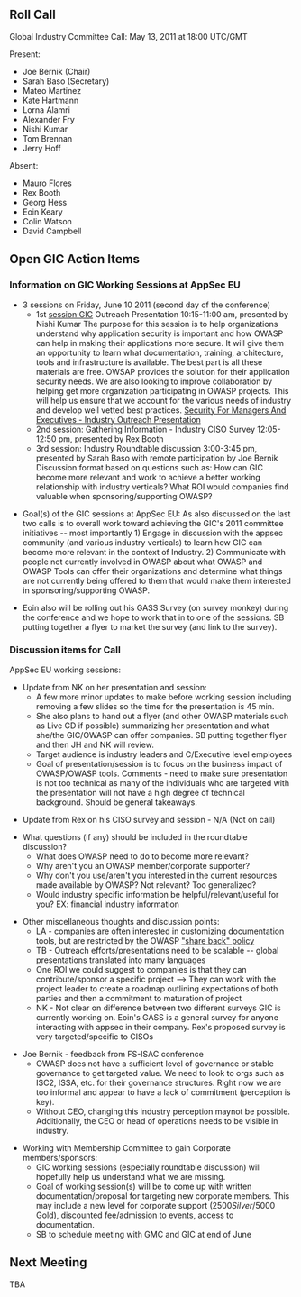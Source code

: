## Roll Call

Global Industry Committee Call: May 13, 2011 at 18:00 UTC/GMT

Present:

  - Joe Bernik (Chair)
  - Sarah Baso (Secretary)
  - Mateo Martinez
  - Kate Hartmann
  - Lorna Alamri
  - Alexander Fry
  - Nishi Kumar
  - Tom Brennan
  - Jerry Hoff

Absent:

  - Mauro Flores
  - Rex Booth
  - Georg Hess
  - Eoin Keary
  - Colin Watson
  - David Campbell

## Open GIC Action Items

### Information on GIC Working Sessions at AppSec EU

  - 3 sessions on Friday, June 10 2011 (second day of the conference)
      - 1st <session:GIC> Outreach Presentation 10:15-11:00 am,
        presented by Nishi Kumar
        The purpose for this session is to help organizations understand
        why application security is important and how OWASP can help in
        making their applications more secure. It will give them an
        opportunity to learn what documentation, training, architecture,
        tools and infrastructure is available. The best part is all
        these materials are free. OWSAP provides the solution for their
        application security needs. We are also looking to improve
        collaboration by helping get more organization participating in
        OWASP projects. This will help us ensure that we account for the
        various needs of industry and develop well vetted best
        practices.
        [Security For Managers And Executives - Industry Outreach
        Presentation](http://code.google.com/p/owasp-cbt-project/downloads/list) 
      - 2nd session: Gathering Information - Industry CISO Survey
        12:05-12:50 pm, presented by Rex Booth
      - 3rd session: Industry Roundtable discussion 3:00-3:45 pm,
        presented by Sarah Baso with remote participation by Joe
        Bernik
        Discussion format based on questions such as: How can GIC become
        more relevant and work to achieve a better working relationship
        with industry verticals? What ROI would companies find valuable
        when sponsoring/supporting OWASP?

<!-- end list -->

  - Goal(s) of the GIC sessions at AppSec EU: As also discussed on the
    last two calls is to overall work toward achieving the GIC's 2011
    committee initiatives -- most importantly 1) Engage in discussion
    with the appsec community (and various industry verticals) to learn
    how GIC can become more relevant in the context of Industry. 2)
    Communicate with people not currently involved in OWASP about what
    OWASP and OWASP Tools can offer their organizations and determine
    what things are not currently being offered to them that would make
    them interested in sponsoring/supporting OWASP.

<!-- end list -->

  - Eoin also will be rolling out his GASS Survey (on survey monkey)
    during the conference and we hope to work that in to one of the
    sessions. SB putting together a flyer to market the survey (and link
    to the survey).

### Discussion items for Call

AppSec EU working sessions:

  - Update from NK on her presentation and session:
      - A few more minor updates to make before working session
        including removing a few slides so the time for the presentation
        is 45 min.
      - She also plans to hand out a flyer (and other OWASP materials
        such as Live CD if possible) summarizing her presentation and
        what she/the GIC/OWASP can offer companies. SB putting together
        flyer and then JH and NK will review.
      - Target audience is industry leaders and C/Executive level
        employees
      - Goal of presentation/session is to focus on the business impact
        of OWASP/OWASP tools. Comments - need to make sure presentation
        is not too technical as many of the individuals who are targeted
        with the presentation will not have a high degree of technical
        background. Should be general takeaways.

<!-- end list -->

  - Update from Rex on his CISO survey and session - N/A (Not on call)

<!-- end list -->

  - What questions (if any) should be included in the roundtable
    discussion?
      - What does OWASP need to do to become more relevant?
      - Why aren't you an OWASP member/corporate supporter?
      - Why don't you use/aren't you interested in the current resources
        made available by OWASP? Not relevant? Too generalized?
      - Would industry specific information be helpful/relevant/useful
        for you? EX: financial industry information

<!-- end list -->

  - Other miscellaneous thoughts and discussion points:
      - LA - companies are often interested in customizing documentation
        tools, but are restricted by the OWASP ["share back"
        policy](http://creativecommons.org/licenses/by-sa/3.0/)
      - TB - Outreach efforts/presentations need to be scalable --
        global presentations translated into many languages
      - One ROI we could suggest to companies is that they can
        contribute/sponsor a specific project --\> They can work with
        the project leader to create a roadmap outlining expectations of
        both parties and then a commitment to maturation of project
      - NK - Not clear on difference between two different surveys GIC
        is currently working on. Eoin's GASS is a general survey for
        anyone interacting with appsec in their company. Rex's proposed
        survey is very targeted/specific to CISOs

<!-- end list -->

  - Joe Bernik - feedback from FS-ISAC conference
      - OWASP does not have a sufficient level of governance or stable
        governance to get targeted value. We need to look to orgs such
        as ISC2, ISSA, etc. for their governance structures. Right now
        we are too informal and appear to have a lack of commitment
        (perception is key).
      - Without CEO, changing this industry perception maynot be
        possible. Additionally, the CEO or head of operations needs to
        be visible in industry.

<!-- end list -->

  - Working with Membership Committee to gain Corporate
    members/sponsors:
      - GIC working sessions (especially roundtable discussion) will
        hopefully help us understand what we are missing.
      - Goal of working session(s) will be to come up with written
        documentation/proposal for targeting new corporate members. This
        may include a new level for corporate support ($2500
        Silver/$5000 Gold), discounted fee/admission to events, access
        to documentation.
      - SB to schedule meeting with GMC and GIC at end of June

## Next Meeting

TBA